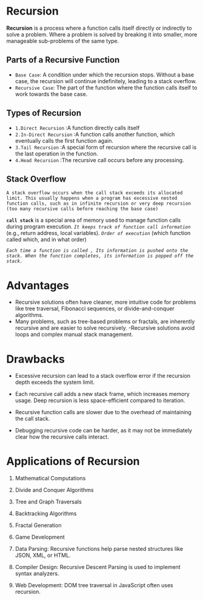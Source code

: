# Recursion

**Recursion** is a process where a function calls itself directly or indirectly to solve a problem. Where a problem is solved by breaking it into smaller, more manageable sub-problems of the same type.

## Parts of a Recursive Function

- `Base Case`: A condition under which the recursion stops. Without a base case, the recursion will continue indefinitely, leading to a stack overflow.
- `Recursive Case`: The part of the function where the function calls itself to work towards the base case.

## Types of Recursion

- `1.Direct Recursion` :A function directly calls itself
- `2.In-Direct Recursion` :A function calls another function, which eventually calls the first function again.
- `3.Tail Recursion` :A special form of recursion where the recursive call is the last operation in the function.
- `4.Head Recursion` :The recursive call occurs before any processing.

##  Stack Overflow
`A stack overflow occurs when the call stack exceeds its allocated limit. This usually happens when a program has excessive nested function calls, such as in infinite recursion or very deep recursion (too many recursive calls before reaching the base case)`

**`call stack`**  is a special area of memory used to manage function calls during program execution. *`It keeps track of function call information`*  (e.g., return address, local variables). *`Order of execution`* (which function called which, and in what order)

*`Each time a function is called , Its information is pushed onto the stack.
When the function completes, its information is popped off the stack.`*

# Advantages 

- Recursive solutions often have cleaner, more intuitive code for problems like tree traversal, Fibonacci sequences, or divide-and-conquer algorithms.
- Many problems, such as tree-based problems or fractals, are inherently recursive and are easier to solve recursively.
-Recursive solutions avoid loops and complex manual stack management.

# Drawbacks

- Excessive recursion can lead to a stack overflow error if the recursion depth exceeds the system limit.

- Each recursive call adds a new stack frame, which increases memory usage. Deep recursion is less space-efficient compared to iteration.
 
- Recursive function calls are slower due to the overhead of maintaining the call stack.
 
- Debugging recursive code can be harder, as it may not be immediately clear how the recursive calls interact.

# Applications of Recursion

1. Mathematical Computations

2. Divide and Conquer Algorithms

3. Tree and Graph Traversals

4. Backtracking Algorithms

5. Fractal Generation

6. Game Development

7. Data Parsing: Recursive functions help parse nested structures like JSON, XML, or HTML.

8. Compiler Design: Recursive Descent Parsing is used to implement syntax analyzers.

9. Web Development: DOM tree traversal in JavaScript often uses recursion.
